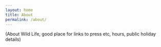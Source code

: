 ```yaml
---
layout: home
title: About
permalink: /about/
---
```


(About Wild Life, good place for links to press etc, hours, public holiday details)